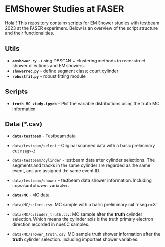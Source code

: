 # EMShower Studies at FASER

Hola!! This repository contains scripts for EM Shower studies with testbeam 2023 at the FASER experiment. Below is an overview of the script structure and their functionalities.

## Utils

- **`emshower.py`** - using DBSCAN + clustering methods to reconstruct shower directions and EM showers.
- **`showerrec.py`** - define segment class; count cylinder
- **`robustfit.py`** - robust fitting module

## Scripts

- **`truth_MC_study.ipynb`** – Plot the variable distributions using the truth MC information

## Data (*.csv)

- **`data/testbeam`** - Testbeam data
- `data/testbeam/select` - Original scanned data with a basic preliminary cut `nseg>=3`
- `data/testbeam/cylinder` - testbeam data after cylinder selections. The segments and tracks in the same cylinder are regarded as the same event, and are assigned the same event ID.
- `data/testbeam/shower` - testbeam data shower information. Including important shower variables.

- **`data/MC`** - MC data
- `data/MC/select.csv`: MC sample with a basic preliminary cut `nseg>=3``
- `data/MC/cylinder_truth.csv`: MC sample after the **truth** cylinder selection. Which means the cylinder axis is the truth primary electron direction recorded in nueCC samples.
- `data/MC/shower_truth.csv`: MC sample truth shower information after the **truth** cylinder selection. Including important shower variables.
